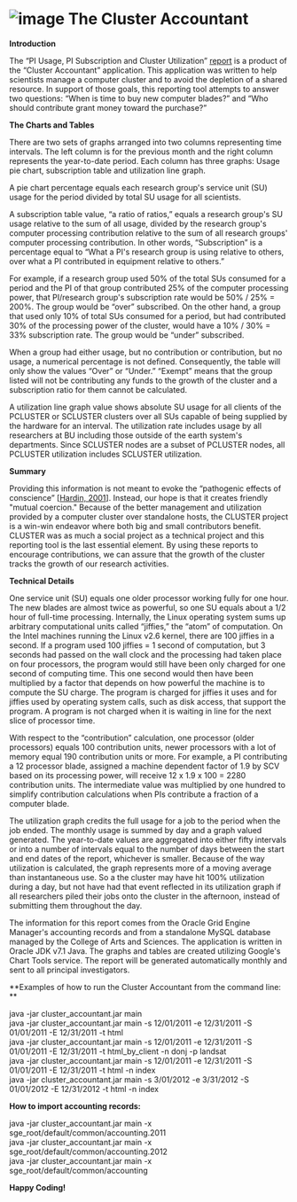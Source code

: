 ![image](http://kodosaru.net/images/ca-report.png)
The Cluster Accountant
========================================

**Introduction**  

The &ldquo;PI Usage, PI Subscription and Cluster Utilization&rdquo; [report](http://kodosaru.net/docs/oct_2012.html) is a product of the &ldquo;Cluster Accountant&rdquo; application. This application was written to help scientists manage a computer cluster and to avoid the depletion of a shared resource.  In support of those goals, this reporting tool attempts to answer two questions: &ldquo;When is time to buy new computer blades?&rdquo; and &ldquo;Who should contribute grant money toward the purchase?&rdquo;

**The Charts and Tables**  

There are two sets of graphs arranged into two columns representing time intervals. The left column is for the previous month and the right column represents the year-to-date period. Each column has three graphs: Usage pie chart, subscription table and utilization line graph.

A pie chart percentage equals each research group&#39;s service unit (SU) usage for the period divided by total SU usage for all scientists.

A subscription table value, &ldquo;a ratio of ratios,&rdquo; equals a research group&#39;s SU usage relative to the sum of all usage, divided by the research group&#39;s computer processing contribution relative to the sum of all research groups&#39; computer processing contribution. In other words, &ldquo;Subscription&rdquo; is a percentage equal to &ldquo;What a PI&#39;s research group is using relative to others, over what a PI contributed in equipment relative to others.&rdquo;

For example, if a research group used 50% of the total SUs consumed for a period and the PI of that group contributed 25% of the computer processing power, that PI/research group&#39;s subscription rate would be 50% / 25% = 200%. The group would be &ldquo;over&rdquo; subscribed. On the other hand, a group that used only 10% of total SUs consumed for a period, but had contributed 30% of the processing power of the cluster, would have a 10% / 30% = 33% subscription rate. The group would be &ldquo;under&rdquo; subscribed.

When a group had either usage, but no contribution or contribution, but no usage, a numerical percentage is not defined. Consequently, the table will only show the values &ldquo;Over&rdquo; or &ldquo;Under.&rdquo; &ldquo;Exempt&rdquo; means that the group listed will not be contributing any funds to the growth of the cluster and a subscription ratio for them cannot be calculated.

A utilization line graph value shows absolute SU usage for all clients of the PCLUSTER or SCLUSTER clusters over all SUs capable of being supplied by the hardware for an interval. The utilization rate includes usage by all researchers at BU including those outside of the earth system&#39;s departments. Since SCLUSTER nodes are a subset of PCLUSTER nodes, all PCLUSTER utilization includes SCLUSTER utilization.

**Summary**  

Providing this information is not meant to evoke the &ldquo;pathogenic effects of conscience&rdquo; [<a href="http://kodosaru.net/docs/tragedy_of_the_commons.pdf">Hardin, 2001</a>]. Instead, our hope is that it creates friendly "mutual coercion." Because of the better management and utilization provided by a computer cluster over standalone hosts, the CLUSTER project is a win-win endeavor where both big and small contributors benefit. CLUSTER was as much a social project as a technical project and this reporting tool is the last essential element. By using these reports to encourage contributions, we can assure that the growth of the cluster tracks the growth of our research activities.
 
**Technical Details**

One service unit (SU) equals one older processor working fully for one hour. The new blades are almost twice as powerful, so one SU equals about a 1/2 hour of full-time processing. Internally, the Linux operating system sums up arbitrary computational units called &ldquo;jiffies,&rdquo; the &ldquo;atom&rdquo; of computation. On the Intel machines running the Linux v2.6 kernel, there are 100 jiffies in a second. If a program used 100 jiffies = 1 second of computation, but 3 seconds had passed on the wall clock and the processing had taken place on four processors, the program would still have been only charged for one second of computing time. This one second would then have been multiplied by a factor that depends on how powerful the machine is to compute the SU charge. The program is charged for jiffies it uses and for jiffies used by operating system calls, such as disk access, that support the program. A program is not charged when it is waiting in line for the next slice of processor time.

With respect to the &ldquo;contribution&rdquo; calculation, one processor (older processors) equals 100 contribution units, newer processors with a lot of memory equal 190 contribution units or more. For example, a PI contributing a 12 processor blade, assigned a machine dependent factor of 1.9 by SCV based on its processing power, will receive 12 x 1.9 x 100 = 2280 contribution units. The intermediate value was multiplied by one hundred to simplify contribution calculations when PIs contribute a fraction of a computer blade.

The utilization graph credits the full usage for a job to the period when the job ended. The monthly usage is summed by day and a graph valued generated. The year-to-date values are aggregated into either fifty intervals or into a number of intervals equal to the number of days between the start and end dates of the report, whichever is smaller. Because of the way utilization is calculated, the graph represents more of a moving average than instantaneous use. So a the cluster may have hit 100% utilization during a day, but not have had that event reflected in its utilization graph if all researchers piled their jobs onto the cluster in the afternoon, instead of submitting them throughout the day.

The information for this report comes from the Oracle Grid Engine Manager&#39;s accounting records and from a standalone MySQL database managed by the College of Arts and Sciences. The application is written in Oracle JDK v7.1 Java. The graphs and tables are created utilizing Google's Chart Tools service. The report will be generated automatically monthly and sent to all principal investigators. 

**Examples of how to run the Cluster Accountant from the command line: **

java -jar cluster_accountant.jar main  
java -jar cluster_accountant.jar main -s 12/01/2011 -e 12/31/2011 -S 01/01/2011 -E 12/31/2011 -t html  
java -jar cluster_accountant.jar main -s 12/01/2011 -e 12/31/2011 -S 01/01/2011 -E 12/31/2011 -t html_by_client -n donj -p landsat  
java -jar cluster_accountant.jar main -s 12/01/2011 -e 12/31/2011 -S 01/01/2011 -E 12/31/2011 -t html -n index  
java -jar cluster_accountant.jar main -s 3/01/2012 -e 3/31/2012 -S 01/01/2012 -E 12/31/2012 -t html -n index
 
**How to import accounting records:**

java -jar cluster_accountant.jar main -x sge_root/default/common/accounting.2011  
java -jar cluster_accountant.jar main -x sge_root/default/common/accounting.2012  
java -jar cluster_accountant.jar main -x sge_root/default/common/accounting  

**Happy Coding!**
